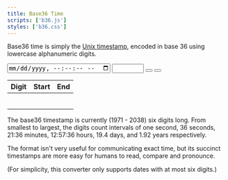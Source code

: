 ```yaml
---
title: Base36 Time
scripts: ['b36.js']
styles: ['b36.css']
---
```

Base36 time is simply the [Unix timestamp](https://en.wikipedia.org/wiki/Unix_timestamp),
encoded in base 36 using lowercase alphanumeric digits.

<input type="datetime-local" id="decimal" step="1" />
<input type="text" id="b36" size="6" />
<button type="button" id="play"><i class="fas fa-play"></i></button>
<button type="button" id="pause"><i class="fas fa-pause"></i></button>

| Digit | Start | End |
|:-----:|:-----:|:---:|
|       |       |     |
|       |       |     |
|       |       |     |
|       |       |     |
|       |       |     |
|       |       |     |

The base36 timestamp is currently (1971 - 2038) six digits long.
From smallest to largest, the digits count intervals of one second, 36 seconds,
21:36 minutes, 12:57:36 hours, 19.4 days, and 1.92 years respectively.

The format isn't very useful for communicating exact time, but its succinct
timestamps are more easy for humans to read, compare and pronounce.

(For simplicity, this converter only supports dates with at most six digits.)
